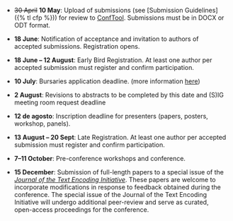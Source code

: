 
- ~~30 April~~ **10 May**: Upload of submissions (see [Submission Guidelines]({% tl cfp %})) for review to [ConfTool](https://www.conftool.pro/tei2024/). Submissions must be in DOCX or ODT format.

- **18 June**: Notification of acceptance and invitation to authors of accepted submissions. Registration opens.

- **18 June – 12 August**: Early Bird Registration. At least one author per accepted submission must register and confirm participation.

- **10 July**: Bursaries application deadline. (more information [here](/bursaries))

- **2 August**: Revisions to abstracts to be completed by this date and (S)IG meeting room request deadline

- **12 de agosto**: Inscription deadline for presenters (papers, posters, workshop, panels). 

- **13 August – 20 Sept**: Late Registration. At least one author per accepted submission must register and confirm participation.

- **7–11 October**: Pre-conference workshops and conference.

- **15 December**: Submission of full-length papers to a special issue of the [*Journal of the Text Encoding Initiative*](https://journals.openedition.org/jtei/). These papers are welcome to incorporate modifications in response to feedback obtained during the conference. The special issue of the Journal of the Text Encoding Initiative will undergo additional peer-review and serve as curated, open-access proceedings for the conference.

